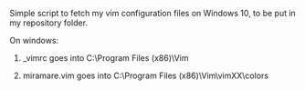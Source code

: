 Simple script to fetch my vim configuration files on Windows 10, to be put in my repository folder.

On windows:

1. \_vimrc goes into C:\Program Files (x86)\Vim

2. miramare.vim goes into C:\Program Files (x86)\Vim\vimXX\colors
